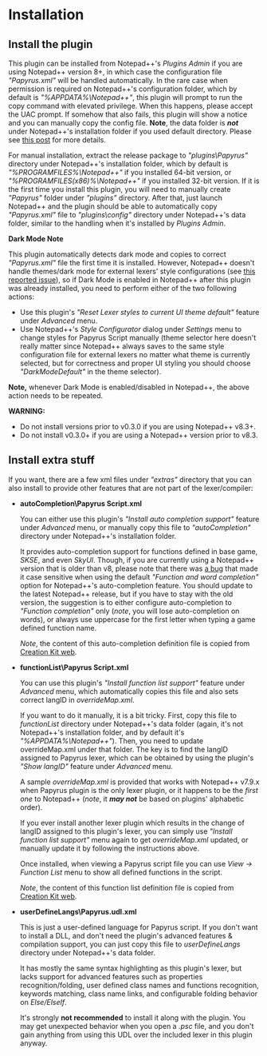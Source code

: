 # Installation
## Install the plugin
This plugin can be installed from Notepad++'s *Plugins Admin* if you are using Notepad++ version 8+, in which
case the configuration file *"Papyrus.xml"* will be handled automatically. In the rare case when permission
is required on Notepad++'s configuration folder, which by default is *"%APPDATA%\Notepad++"*, this plugin will
prompt to run the copy command with elevated privilege. When this happens, please accept the UAC prompt. If
somehow that also fails, this plugin will show a notice and you can manually copy the config file. **Note**,
the data folder is ***not*** under Notepad++'s installation folder if you used default directory. Please see
[this post](https://community.notepad-plus-plus.org/topic/16996/new-plugins-home-round-2) for more details.

For manual installation, extract the release package to *"plugins\Papyrus"* directory under Notepad++'s
installation folder, which by default is *"%PROGRAMFILES%\Notepad++"* if you installed 64-bit version, or
*"%PROGRAMFILES(x86)%\Notepad++"* if you installed 32-bit version. If it is the first time you install this
plugin, you will need to manually create *"Papyrus"* folder under *"plugins"* directory. After that, just
launch Notepad++ and the plugin should be able to automatically copy *"Papyrus.xml"* file to
*"plugins\config"* directory under Notepad++'s data folder, similar to the handling when it's installed by
*Plugins Admin*.

**Dark Mode Note**

This plugin automatically detects dark mode and copies to correct *"Papyrus.xml"* file the first time it is
installed. However, Notepad++ doesn't handle themes/dark mode for external lexers' style configurations (see
[this reported issue](https://github.com/notepad-plus-plus/notepad-plus-plus/issues/12190)), so if Dark Mode
is enabled in Notepad++ after this plugin was already installed, you need to perform either of the two
following actions:
- Use this plugin's *"Reset Lexer styles to current UI theme default"* feature under *Advanced* menu.
- Use Notepad++'s *Style Configurator* dialog under *Settings* menu to change styles for Papyrus Script
  manually (theme selector here doesn't really matter since Notepad++ always saves to the same style
  configuration file for external lexers no matter what theme is currently selected, but for correctness
  and proper UI styling you should choose *"DarkModeDefault"* in the theme selector).

**Note,** whenever Dark Mode is enabled/disabled in Notepad++, the above action needs to be repeated.

**WARNING:**
- Do not install versions prior to v0.3.0 if you are using Notepad++ v8.3+.
- Do not install v0.3.0+ if you are using a Notepad++ version prior to v8.3.


## Install extra stuff
If you want, there are a few xml files under *"extras"* directory that you can also install to provide other
features that are not part of the lexer/compiler:

- **autoCompletion\Papyrus Script.xml**

  You can either use this plugin's *"Install auto completion support"* feature under *Advanced* menu, or
  manually copy this file to *"autoCompletion"* directory under Notepad++'s installation folder.

  It provides auto-completion support for functions defined in base game, *SKSE*, and even *SkyUI*. Though,
  if you are currently using a Notepad++ version that is older than v8, please note that there was
  [a bug](https://github.com/notepad-plus-plus/notepad-plus-plus/issues/3997) that made it case sensitive when
  using the default *"Function and word completion"* option for Notepad++'s auto-completion feature. You
  should update to the latest Notepad++ release, but if you have to stay with the old version, the suggestion
  is to either configure auto-completion to *"Function completion"* only (*note*, you will lose auto-completion
  on words), or always use uppercase for the first letter when typing a game defined function name.

  *Note*, the content of this auto-completion definition file is copied from
  [Creation Kit web](https://www.creationkit.com/index.php?title=Papyrus_Autocomplete).

- **functionList\Papyrus Script.xml**

  You can use this plugin's *"Install function list support"* feature under *Advanced* menu, which
  automatically copies this file and also sets correct langID in *overrideMap.xml*.

  If you want to do it manually, it is a bit tricky. First, copy this file to *functionList* directory under
  Notepad++'s data folder (again, it's not Notepad++'s installation folder, and by default it's
  *"%APPDATA%\Notepad++"*). Then, you need to update overrideMap.xml under that folder. The key is to find the
  langID assigned to Papyrus lexer, which can be obtained by using the plugin's *"Show langID"* feature under
  *Advanced* menu.

  A sample *overrideMap.xml* is provided that works with Notepad++ v7.9.x when Papyrus plugin is the only lexer
  plugin, or it happens to be the *first one* to Notepad++ (*note*, it ***may not*** be based on plugins'
  alphabetic order).

  If you ever install another lexer plugin which results in the change of langID assigned to this plugin's
  lexer, you can simply use *"Install function list support"* menu again to get *overrideMap.xml* updated, or
  manually update it by following the instructions above.

  Once installed, when viewing a Papyrus script file you can use *View -> Function List* menu to show all
  defined functions in the script.

  *Note*, the content of this function list definition file is copied from
  [Creation Kit web](https://www.creationkit.com/index.php?title=Notepad%2B%2B_Setup#Papyrus_Function_List_for_Notepad.2B.2B).

- **userDefineLangs\Papyrus.udl.xml**

  This is just a user-defined language for Papyrus script. If you don't want to install a DLL, and don't need
  the plugin's advanced features & compilation support, you can just copy this file to *userDefineLangs*
  directory under Notepad++'s data folder.

  It has mostly the same syntax highlighting as this plugin's lexer, but lacks support for advanced features
  such as properties recognition/folding, user defined class names and functions recognition, keywords
  matching, class name links, and configurable folding behavior on *Else/ElseIf*.

  It's strongly **not recommended** to install it along with the plugin. You may get unexpected behavior when
  you open a *.psc* file, and you don't gain anything from using this UDL over the included lexer in this
  plugin anyway.
